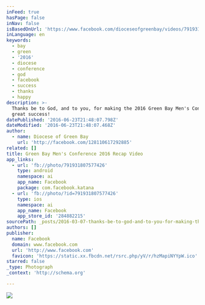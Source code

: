 ```yaml
---
inFeed: true
hasPage: false
inNav: false
isBasedOnUrl: 'https://www.facebook.com/dioceseofgreenbay/videos/791931807577426/'
inLanguage: en
keywords:
  - bay
  - green
  - '2016'
  - diocese
  - conference
  - god
  - facebook
  - success
  - thanks
  - happy
description: >-
  Thanks be to God, and to you, for making the 2016 Green Bay Men's Conference a
  great success!
datePublished: '2016-06-23T21:48:07.798Z'
dateModified: '2016-06-23T21:48:07.468Z'
author:
  - name: Diocese of Green Bay
    url: 'http://facebook.com/128110617292885'
related: []
title: Green Bay Men's Conference 2016 Recap Video
app_links:
  - url: 'fb://photo/791931807577426'
    type: android
    namespace: ai
    app_name: Facebook
    package: com.facebook.katana
  - url: 'fb://photo/?id=791931807577426'
    type: ios
    namespace: ai
    app_name: Facebook
    app_store_id: '284882215'
sourcePath: _posts/2016-03-07-thanks-be-to-god-and-to-you-for-making-the-2016-green-bay.md
authors: []
publisher:
  name: Facebook
  domain: www.facebook.com
  url: 'http://www.facebook.com'
  favicon: 'https://static.xx.fbcdn.net/rsrc.php/yV/r/hzMapiNYYpW.ico'
starred: false
_type: Photograph
_context: 'http://schema.org'

---
```

![](https://s3-us-west-2.amazonaws.com/the-grid-img/p/060ceb533abe6eeb5e650a785089ddd8eb4817c8.jpg)
